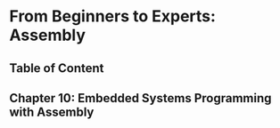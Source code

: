 # From Beginners to Experts: Assembly
## Table of Content
## Chapter 10: Embedded Systems Programming with Assembly
